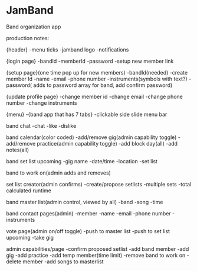 # JamBand
Band organization app

production notes:

{header}
	-menu ticks
	-jamband logo
	-notifications


{login page}
	-bandId
	-memberId
	-password
	-setup new member link

{setup page}(one time pop up for new members)
	-bandId(needed)
	-create member Id
	-name
	-email
	-phone number
	-instruments(symbols with text?)
	-password( adds to password array for band, add confirm password)
	
{update profile page}
	-change member id
	-change email
	-change phone number
	-change instruments	

{menu}
	-{band app that has 7 tabs}
	-clickable side slide menu bar

band chat
	-chat
	-like
	-dislike

band calendar(color coded)
	-add/remove gig(admin capability toggle)
	-add/remove practice(admin capability toggle)
	-add block day(all)
	-add notes(all)
	
band set list upcoming
	-gig name
	-date/time
	-location
	-set list

band to work on(admin adds and removes)

set list creator(admin confirms)
	-create/propose setlists
	-multiple sets
	-total calculated runtime

band master list(admin control, viewed by all)
	-band
	-song
	-time

band contact pages(admin)
	-member	
	-name
	-email
	-phone number
	-instruments

vote page(admin on/off toggle)
	-push to master list
	-push to set list upcoming
	-take gig

admin capabilities/page
	-confirm proposed setlist
	-add band member
	-add gig
	-add practice
	-add temp member(time limit)
	-remove band to work on
	-delete member
	-add songs to masterlist